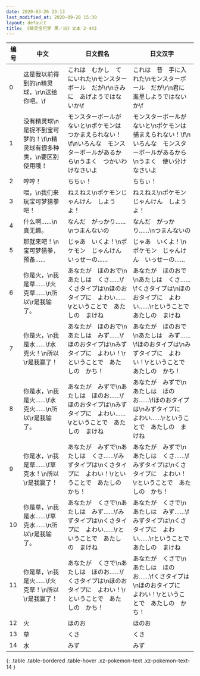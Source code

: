 ```yaml
---
date: 2020-03-26 23:13
last_modified_at: 2020-09-28 15:30
layout: default
title: 《精灵宝可梦 黑／白》文本 2-443
---
```

| 编号 | 中文 | 日文假名 | 日文汉字 |
| ---- | ---- | ---- | --- |
| 0 | 这是我以前得到的\n精灵球，\r\n送给你吧。\f | これは　むかし　てにいれた\nモンスターボール　だが\r\nきみに　あげようではないか\f | これは　昔　手に入れた\nモンスターボール　だが\r\n君に　進呈しようではないか\f |
| 1 | 没有精灵球\n是捉不到宝可梦的！\f\n精灵球有很多种类，\n要区别使用哦！ | モンスターボールが　ないと\nポケモンは　つかまえられない！\f\nいろんな　モンスターボールがあるから\nうまく　つかいわけなさいよ | モンスターボールが　ないと\nポケモンは　捕まえられない！\f\nいろんな　モンスターボールがあるから\nうまく　使い分けなさいよ |
| 2 | 哼哼！ | ちちぃ！ | ちちぃ！ |
| 3 | 喂，\n我们来玩宝可梦猜拳吧！ | ねえねえ\nポケモンじゃんけん　しようよ！ | ねえねえ\nポケモンじゃんけん　しようよ！ |
| 4 | 什么啊……\n真无趣。 | なんだ　がっかり……\nつまんないの | なんだ　がっかり……\nつまんないの |
| 5 | 那就来吧！\n宝可梦猜拳，预备…… | じゃあ　いくよ！\nポケモン　じゃんけん　いっせーの…… | じゃあ　いくよ！\nポケモン　じゃんけん　いっせーの…… |
| 6 | 你是火，\n我是草……\f火克草……\n所以\r是我输了。 | あなたが　ほのおで\nあたしは　くさ……\fくさタイプは\nほのおタイプに　よわい……\rということで　あたしの　まけね | あなたが　ほのおで\nあたしは　くさ……\fくさタイプは\nほのおタイプに　よわい……\rということで　あたしの　まけね |
| 7 | 你是火，\n我是水……\f水克火！\n所以\r是我赢了！ | あなたが　ほのおで\nあたしは　みず……\fほのおタイプは\nみずタイプに　よわい！\rということで　あたしの　かち！ | あなたが　ほのおで\nあたしは　みず……\fほのおタイプは\nみずタイプに　よわい！\rということで　あたしの　かち！ |
| 8 | 你是水，\n我是火……\f水克火……\n所以\r是我输了。 | あなたが　みずで\nあたしは　ほのお……\fほのおタイプは\nみずタイプに　よわい……\rということで　あたしの　まけね | あなたが　みずで\nあたしは　ほのお……\fほのおタイプは\nみずタイプに　よわい……\rということで　あたしの　まけね |
| 9 | 你是水，\n我是草……\f草克水！\n所以\r是我赢了！ | あなたが　みずで\nあたしは　くさ……\fみずタイプは\nくさタイプに　よわい！\rということで　あたしの　かち！ | あなたが　みずで\nあたしは　くさ……\fみずタイプは\nくさタイプに　よわい！\rということで　あたしの　かち！ |
| 10 | 你是草，\n我是水……\f草克水……\n所以\r是我输了。 | あなたが　くさで\nあたしは　みず……\fみずタイプは\nくさタイプに　よわい……\rということで　あたしの　まけね | あなたが　くさで\nあたしは　みず……\fみずタイプは\nくさタイプに　よわい……\rということで　あたしの　まけね |
| 11 | 你是草，\n我是火……\f火克草！\n所以\r是我赢了！ | あなたが　くさで\nあたしは　ほのお……\fくさタイプは\nほのおタイプに　よわい！\rということで　あたしの　かち！ | あなたが　くさで\nあたしは　ほのお……\fくさタイプは\nほのおタイプに　よわい！\rということで　あたしの　かち！ |
| 12 | 火 | ほのお | ほのお |
| 13 | 草 | くさ | くさ |
| 14 | 水 | みず | みず |
{: .table .table-bordered .table-hover .xz-pokemon-text .xz-pokemon-text-14 }